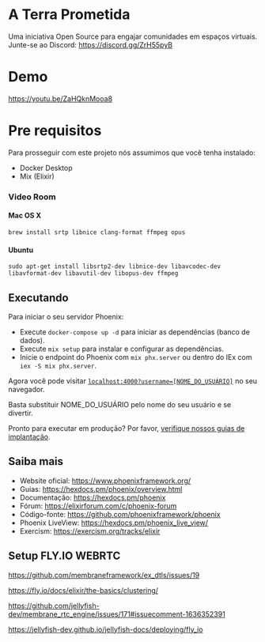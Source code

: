 # A Terra Prometida

Uma iniciativa Open Source para engajar comunidades em espaços virtuais.
Junte-se ao Discord: https://discord.gg/ZrH55pyB 

# Demo
https://youtu.be/ZaHQknMooa8

# Pre requisitos

Para prosseguir com este projeto nós assumimos que você tenha instalado:
  * Docker Desktop
  * Mix (Elixir)

### Video Room
#### Mac OS X

```
brew install srtp libnice clang-format ffmpeg opus
```

#### Ubuntu

```
sudo apt-get install libsrtp2-dev libnice-dev libavcodec-dev libavformat-dev libavutil-dev libopus-dev ffmpeg
```

## Executando

Para iniciar o seu servidor Phoenix:
  * Execute `docker-compose up -d` para iniciar as dependências (banco de dados).
  * Execute `mix setup` para instalar e configurar as dependências.
  * Inicie o endpoint do Phoenix com `mix phx.server` ou dentro do IEx com `iex -S mix phx.server`.

Agora você pode visitar [`localhost:4000?username=[NOME_DO_USUÁRIO]`](http://localhost:4000?username=[NOME_DO_USUÁRIO]) no seu navegador.

Basta substituir NOME_DO_USUÁRIO pelo nome do seu usuário e se divertir.

Pronto para executar em produção? Por favor, [verifique nossos guias de implantação](https://hexdocs.pm/phoenix/deployment.html).

## Saiba mais

  * Website oficial: https://www.phoenixframework.org/
  * Guias: https://hexdocs.pm/phoenix/overview.html
  * Documentação: https://hexdocs.pm/phoenix
  * Fórum: https://elixirforum.com/c/phoenix-forum
  * Código-fonte: https://github.com/phoenixframework/phoenix
  * Phoenix LiveView: https://hexdocs.pm/phoenix_live_view/
  * Exercism: https://exercism.org/tracks/elixir

## Setup FLY.IO WEBRTC
https://github.com/membraneframework/ex_dtls/issues/19

https://fly.io/docs/elixir/the-basics/clustering/

https://github.com/jellyfish-dev/membrane_rtc_engine/issues/171#issuecomment-1636352391

https://jellyfish-dev.github.io/jellyfish-docs/deploying/fly_io
